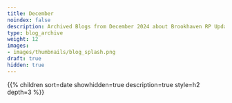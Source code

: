 ```yaml
---
title: December
noindex: false
description: Archived Blogs from December 2024 about Brookhaven RP Updates, exciting news, and new findings
type: blog_archive
weight: 12
images:
- images/thumbnails/blog_splash.png
draft: true
hidden: true
---
```




{{% children sort=date showhidden=true description=true style=h2  depth=3 %}}
